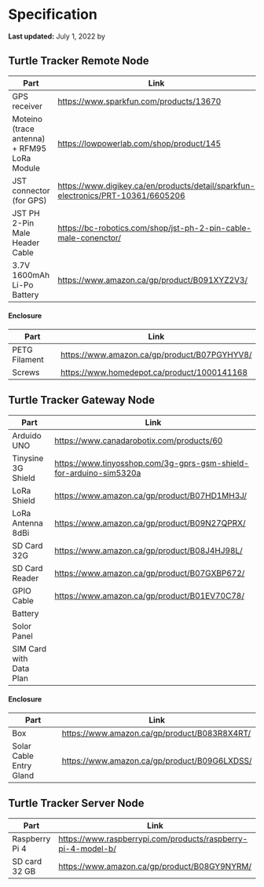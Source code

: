 # Specification

**Last updated:** July 1, 2022 by <RETRACTED>

## Turtle Tracker Remote Node

| Part                                        | Link                                                                             |
| ------------------------------------------- | -------------------------------------------------------------------------------- |
| GPS receiver                                | https://www.sparkfun.com/products/13670                                          |
| Moteino (trace antenna) + RFM95 LoRa Module | https://lowpowerlab.com/shop/product/145                                         |
| JST connector (for GPS)                     | https://www.digikey.ca/en/products/detail/sparkfun-electronics/PRT-10361/6605206 |
| JST PH 2-Pin Male Header Cable              | https://bc-robotics.com/shop/jst-ph-2-pin-cable-male-conenctor/                  |
| 3.7V 1600mAh Li-Po Battery                  | https://www.amazon.ca/gp/product/B091XYZ2V3/                                     |

#### Enclosure

| Part          | Link                                         |
| ------------- | -------------------------------------------- |
| PETG Filament | https://www.amazon.ca/gp/product/B07PGYHYV8/ |
| Screws        | https://www.homedepot.ca/product/1000141168  |

## Turtle Tracker Gateway Node

| Part                    | Link                                                               |
| ----------------------- | ------------------------------------------------------------------ |
| Arduido UNO             | https://www.canadarobotix.com/products/60                          |
| Tinysine 3G Shield      | https://www.tinyosshop.com/3g-gprs-gsm-shield-for-arduino-sim5320a |
| LoRa Shield             | https://www.amazon.ca/gp/product/B07HD1MH3J/                       |
| LoRa Antenna 8dBi       | https://www.amazon.ca/gp/product/B09N27QPRX/                       |
| SD Card 32G             | https://www.amazon.ca/gp/product/B08J4HJ98L/                       |
| SD Card Reader          | https://www.amazon.ca/gp/product/B07GXBP672/                       |
| GPIO Cable              | https://www.amazon.ca/gp/product/B01EV70C78/                       |
| Battery                 |                                                                    |
| Solor Panel             |                                                                    |
| SIM Card with Data Plan |                                                                    |

#### Enclosure

| Part                    | Link                                         |
| ----------------------- | -------------------------------------------- |
| Box                     | https://www.amazon.ca/gp/product/B083R8X4RT/ |
| Solar Cable Entry Gland | https://www.amazon.ca/gp/product/B09G6LXDSS/ |

## Turtle Tracker Server Node

| Part           | Link                                                         |
| -------------- | ------------------------------------------------------------ |
| Raspberry Pi 4 | https://www.raspberrypi.com/products/raspberry-pi-4-model-b/ |
| SD card 32 GB  | https://www.amazon.ca/gp/product/B08GY9NYRM/                 |
